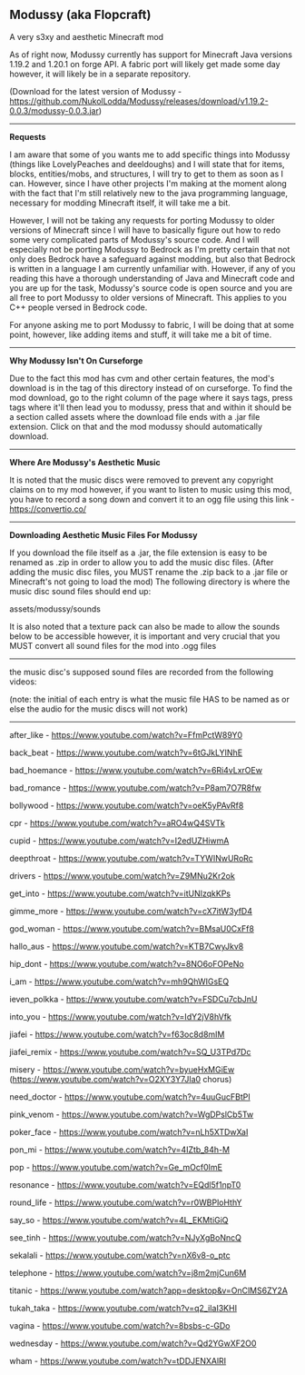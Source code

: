 Modussy (aka Flopcraft)
---
A very s3xy and aesthetic Minecraft mod

As of right now, Modussy currently has support for Minecraft Java versions 1.19.2 and 1.20.1 on forge API.
A fabric port will likely get made some day however, it will likely be in a separate repository.

(Download for the latest version of Modussy - https://github.com/NukolLodda/Modussy/releases/download/v1.19.2-0.0.3/modussy-0.0.3.jar)

---
**Requests**

I am aware that some of you wants me to add specific things into Modussy (things like LovelyPeaches
and deeldoughs) and I will state that for items, blocks, entities/mobs, and structures, I will try
to get to them as soon as I can. However, since I have other projects I'm making at the moment along
with the fact that I'm still relatively new to the java programming language, necessary for modding
Minecraft itself, it will take me a bit.

However, I will not be taking any requests for porting Modussy to older versions of Minecraft since
I will have to basically figure out how to redo some very complicated parts of Modussy's source code.
And I will especially not be porting Modussy to Bedrock as I'm pretty certain that not only does
Bedrock have a safeguard against modding, but also that Bedrock is written in a language I am currently
unfamiliar with. However, if any of you reading this have a thorough understanding of Java and Minecraft
code and you are up for the task, Modussy's source code is open source and you are all free to port
Modussy to older versions of Minecraft. This applies to you C++ people versed in Bedrock code.

For anyone asking me to port Modussy to fabric, I will be doing that at some point, however, like adding
items and stuff, it will take me a bit of time.

___
**Why Modussy Isn't On Curseforge**

Due to the fact this mod has cvm and other certain features, the mod's download is in the tag of this
directory instead of on curseforge. To find the mod download, go to the right column of the page where
it says tags, press tags where it'll then lead you to modussy, press that and within it should
be a section called assets where the download file ends with a .jar file extension. Click on that
and the mod modussy should automatically download.

___
**Where Are Modussy's Aesthetic Music**

It is noted that the music discs were removed to prevent any copyright claims on to my mod
however, if you want to listen to music using this mod, you have to record a song down and
convert it to an ogg file using this link - https://convertio.co/

___
**Downloading Aesthetic Music Files For Modussy**

If you download the file itself as a .jar, the file extension is easy to be renamed as .zip in order
to allow you to add the music disc files. (After adding the music disc files, you MUST rename the .zip
back to a .jar file or Minecraft's not going to load the mod)
The following directory is where the music disc sound files should end up:

assets/modussy/sounds

It is also noted that a texture pack can also be made to allow the sounds below to be accessible
however, it is important and very crucial that you MUST convert all sound files for the mod into .ogg files

___
the music disc's supposed sound files are recorded from the following videos:

(note: the initial of each entry is what the music file HAS to be named as or else the audio for the music discs
will not work)
___
after_like - https://www.youtube.com/watch?v=FfmPctW89Y0

back_beat - https://www.youtube.com/watch?v=6tGJkLYINhE

bad_hoemance - https://www.youtube.com/watch?v=6Ri4vLxrOEw

bad_romance - https://www.youtube.com/watch?v=P8am7O7R8fw

bollywood - https://www.youtube.com/watch?v=oeK5yPAvRf8

cpr - https://www.youtube.com/watch?v=aRO4wQ4SVTk

cupid - https://www.youtube.com/watch?v=I2edUZHiwmA

deepthroat - https://www.youtube.com/watch?v=TYWINwURoRc

drivers - https://www.youtube.com/watch?v=Z9MNu2Kr2ok

get_into - https://www.youtube.com/watch?v=itUNIzqkKPs

gimme_more - https://www.youtube.com/watch?v=cX7itW3yfD4

god_woman - https://www.youtube.com/watch?v=BMsaU0CxFf8

hallo_aus - https://www.youtube.com/watch?v=KTB7CwyJkv8

hip_dont - https://www.youtube.com/watch?v=8NO6oFOPeNo

i_am - https://www.youtube.com/watch?v=mh9QhWIGsEQ

ieven_polkka - https://www.youtube.com/watch?v=FSDCu7cbJnU

into_you - https://www.youtube.com/watch?v=IdY2jV8hVfk

jiafei - https://www.youtube.com/watch?v=f63oc8d8mIM

jiafei_remix - https://www.youtube.com/watch?v=SQ_U3TPd7Dc

misery - https://www.youtube.com/watch?v=byueHxMGiEw (https://www.youtube.com/watch?v=O2XY3Y7JIa0 chorus)

need_doctor - https://www.youtube.com/watch?v=4uuGucFBtPI

pink_venom - https://www.youtube.com/watch?v=WgDPslCb5Tw

poker_face - https://www.youtube.com/watch?v=nLh5XTDwXaI

pon_mi - https://www.youtube.com/watch?v=4IZtb_84h-M

pop - https://www.youtube.com/watch?v=Ge_mOcf0ImE

resonance - https://www.youtube.com/watch?v=EQdl5f1npT0

round_life - https://www.youtube.com/watch?v=r0WBPloHthY

say_so - https://www.youtube.com/watch?v=4L_EKMtiGiQ

see_tinh - https://www.youtube.com/watch?v=NJyXgBoNncQ

sekalali - https://www.youtube.com/watch?v=nX6v8-o_ptc

telephone - https://www.youtube.com/watch?v=j8m2mjCun6M

titanic - https://www.youtube.com/watch?app=desktop&v=OnClMS6ZY2A

tukah_taka - https://www.youtube.com/watch?v=q2_iIaI3KHI

vagina - https://www.youtube.com/watch?v=8bsbs-c-GDo

wednesday - https://www.youtube.com/watch?v=Qd2YGwXF2O0

wham - https://www.youtube.com/watch?v=tDDJENXAlRI
